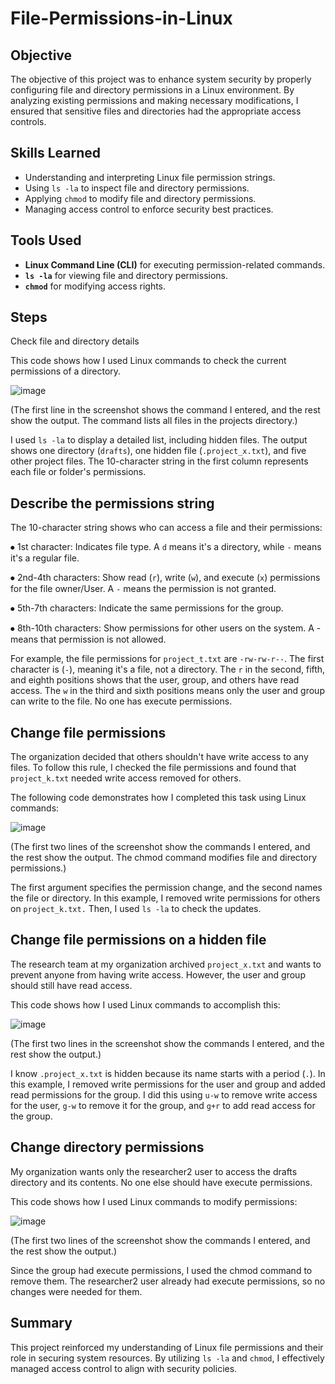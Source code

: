 # File-Permissions-in-Linux

## Objective
The objective of this project was to enhance system security by properly configuring file and directory permissions in a Linux environment. By analyzing existing permissions and making necessary modifications, I ensured that sensitive files and directories had the appropriate access controls.

## Skills Learned
- Understanding and interpreting Linux file permission strings.
- Using `ls -la` to inspect file and directory permissions.
- Applying `chmod` to modify file and directory permissions.
- Managing access control to enforce security best practices.

## Tools Used
- **Linux Command Line (CLI)** for executing permission-related commands.
- **`ls -la`** for viewing file and directory permissions.
- **`chmod`** for modifying access rights.

## Steps

Check file and directory details

This code shows how I used Linux commands to check the current permissions of a directory.

![image](https://github.com/user-attachments/assets/65704985-0cc5-43a0-89ed-9ddbd1edf3ce)


(The first line in the screenshot shows the command I entered, and the rest show the output. The command lists all files in the projects directory.) 

I used `ls -la` to display a detailed list, including hidden files. The output shows one directory (`drafts`), one hidden file (`.project_x.txt`), and five other project files. The 10-character string in the first column represents each file or folder's permissions.
## Describe the permissions string
The 10-character string shows who can access a file and their permissions:

⦁	1st character: Indicates file type. A `d` means it's a directory, while `-` means it's a regular file.

⦁	2nd-4th characters: Show read (`r`), write (`w`), and execute (`x`) permissions for the file owner/User. A `-` means the permission is not granted.

⦁	5th-7th characters: Indicate the same permissions for the group.

⦁	8th-10th characters: Show permissions for other users on the system. A - means that permission is not allowed.

For example, the file permissions for `project_t.txt` are `-rw-rw-r--`. The first character is (`-`), meaning it's a file, not a directory. The `r` in the second, fifth, and eighth positions shows that the user, group, and others have read access. The `w` in the third and sixth positions means only the user and group can write to the file. No one has execute permissions.

## Change file permissions
The organization decided that others shouldn't have write access to any files. To follow this rule, I checked the file permissions and found that `project_k.txt` needed write access removed for others.

The following code demonstrates how I completed this task using Linux commands:

 ![image](https://github.com/user-attachments/assets/1b1657db-0125-4fd0-8454-969d74902f9f)


(The first two lines of the screenshot show the commands I entered, and the rest show the output. The chmod command modifies file and directory permissions.) 

The first argument specifies the permission change, and the second names the file or directory. In this example, I removed write permissions for others on `project_k.txt.` Then, I used `ls -la` to check the updates.

## Change file permissions on a hidden file
The research team at my organization archived `project_x.txt` and wants to prevent anyone from having write access. However, the user and group should still have read access.

This code shows how I used Linux commands to accomplish this:

 ![image](https://github.com/user-attachments/assets/ad3470bd-6ea4-4d2c-9f6c-1f4f2e96092a)

(The first two lines in the screenshot show the commands I entered, and the rest show the output.)

I know `.project_x.txt` is hidden because its name starts with a period (`.`). In this example, I removed write permissions for the user and group and added read permissions for the group. I did this using `u-w` to remove write access for the user, `g-w` to remove it for the group, and `g+r` to add read access for the group.

## Change directory permissions
My organization wants only the researcher2 user to access the drafts directory and its contents. No one else should have execute permissions.

This code shows how I used Linux commands to modify permissions:

 ![image](https://github.com/user-attachments/assets/eb919447-fc88-4c9d-aa58-d87fc0ad4eb2)

(The first two lines of the screenshot show the commands I entered, and the rest show the output.) 

Since the group had execute permissions, I used the chmod command to remove them. The researcher2 user already had execute permissions, so no changes were needed for them.



## Summary
This project reinforced my understanding of Linux file permissions and their role in securing system resources. By utilizing `ls -la` and `chmod`, I effectively managed access control to align with security policies.

